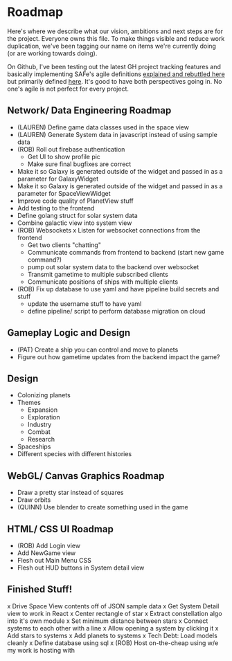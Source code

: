 # Roadmap

Here's where we describe what our vision, ambitions and next steps are for the project.  Everyone owns this file.  To make things visible and reduce work duplication, we've been tagging our name on items we're currently doing (or are working towards doing).

On Github, I've been testing out the latest GH project tracking features and basically implementing SAFe's agile definitions [explained and rebuttled here](https://insideproduct.co/themes-epics-features-user-stories/#:~:text=A%20feature%20is%20what%20everyone,broken%20down%20into%20user%20stories) but primarily defined [here](https://www.scaledagileframework.com/story/).  It's good to have both perspectives going in.  No one's agile is not perfect for every project.

## Network/ Data Engineering Roadmap
- (LAUREN) Define game data classes used in the space view
- (LAUREN) Generate System data in javascript instead of using sample data
- (ROB) Roll out firebase authentication
  - Get UI to show profile pic
  - Make sure final bugfixes are correct
- Make it so Galaxy is generated outside of the widget and passed in as a parameter for GalaxyWidget
- Make it so Galaxy is generated outside of the widget and passed in as a parameter for SpaceViewWidget
- Improve code quality of PlanetView stuff
- Add testing to the frontend
- Define golang struct for solar system data
- Combine galactic view into system view
- (ROB) Websockets
  x Listen for websocket connections from the frontend
  - Get two clients "chatting"
  - Communicate commands from frontend to backend (start new game command?)
  - pump out solar system data to the backend over websocket
  - Transmit gametime to multiple subscribed clients
  - Communicate positions of ships with multiple clients
- (ROB) Fix up database to use yaml and have pipeline build secrets and stuff
  - update the username stuff to have yaml
  - define pipeline/ script to perform database migration on cloud

## Gameplay Logic and Design
- (PAT) Create a ship you can control and move to planets
- Figure out how gametime updates from the backend impact the game?


## Design
- Colonizing planets
- Themes
  - Expansion
  - Exploration
  - Industry
  - Combat
  - Research
- Spaceships
- Different species with different histories


## WebGL/ Canvas Graphics Roadmap
- Draw a pretty star instead of squares
- Draw orbits
- (QUINN) Use blender to create something used in the game


## HTML/ CSS UI Roadmap
- (ROB) Add Login view
- Add NewGame view
- Flesh out Main Menu CSS
- Flesh out HUD buttons in System detail view


## Finished Stuff!
x Drive Space View contents off of JSON sample data
x Get System Detail view to work in React
x Center rectangle of star
x Extract constellation algo into it's own module
x Set minimum distance between stars
x Connect systems to each other with a line
x Allow opening a system by clicking it
x Add stars to systems
x Add planets to systems
x Tech Debt: Load models cleanly
x Define database using sql
x (ROB) Host on-the-cheap using w/e my work is hosting with
